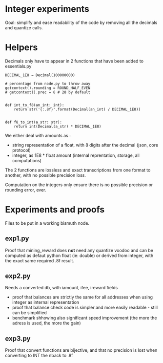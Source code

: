# Integer experiments

Goal: simplify and ease readability of the code by removing all the decimals and quantize calls.

# Helpers

Decimals only have to appear in 2 functions that have been added to essentials.py

```
DECIMAL_1E8 = Decimal(100000000)

# percentage from node.py to throw away
getcontext().rounding = ROUND_HALF_EVEN
# getcontext().prec = 8 # 28 by default


def int_to_f8(an_int: int):
    return str('{:.8f}'.format(Decimal(an_int) / DECIMAL_1E8))


def f8_to_int(a_str: str):
    return int(Decimal(a_str) * DECIMAL_1E8)
```

We either deal with amounts as :
- string representation of a float, with 8 digits after the decimal (json, core protocol)
- integer, as 1E8 * float amount (internal reprentation, storage, all computations)

The 2 functions are lossless and exact transcriptions from one format to another, with no possible precision loss.

Computation on the integers only ensure there is no possible precision or rounding error, ever.

# Experiments and proofs

Files to be put in a working bismuth node.

## exp1.py

Proof that mining_reward does **not** need any quantize voodoo and can be computed as defaut python float (ie: double) or derived from integer, with the exact same required .8f result.

## exp2.py
Needs a converted db, with iamount, ifee, ireward fields
- proof that balances are strictly the same for all addresses when using integer as internal representation
- proof that balance check code is simpler and more easily readable - still can be simplified
- benchmark shhowing also significant speed improvement (the more the adress is used, the more the gain)

## exp3.py

Proof that convert functions are bijective, and that no precision is lost when converting to INT the nback to .8f
